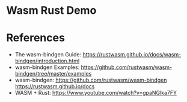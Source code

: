 Wasm Rust Demo
===================

# References

* The wasm-bindgen Guide: https://rustwasm.github.io/docs/wasm-bindgen/introduction.html
* wasm-bindgen Examples: https://github.com/rustwasm/wasm-bindgen/tree/master/examples
* wasm-bindgen: https://github.com/rustwasm/wasm-bindgen https://rustwasm.github.io/docs
* WASM + Rust: https://www.youtube.com/watch?v=gpaNGlka7FY
